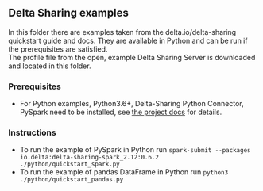 ## Delta Sharing examples
In this folder there are examples taken from the delta.io/delta-sharing quickstart guide and docs. They are available in Python and can be run if the prerequisites are satisfied.  
The profile file from the open, example Delta Sharing Server is downloaded and located in this folder.

### Prerequisites
* For Python examples, Python3.6+, Delta-Sharing Python Connector, PySpark need to be installed, see [the project docs](https://github.com/delta-io/delta-sharing) for details.

### Instructions
* To run the example of PySpark in Python run `spark-submit --packages io.delta:delta-sharing-spark_2.12:0.6.2 ./python/quickstart_spark.py`
* To run the example of pandas DataFrame in Python run `python3 ./python/quickstart_pandas.py`